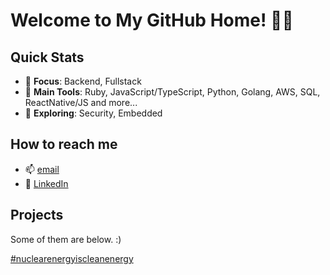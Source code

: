 # Welcome to My GitHub Home! 🏡✨

## Quick Stats
- 🎯 **Focus**: Backend, Fullstack
- 🔧 **Main Tools**: Ruby, JavaScript/TypeScript, Python, Golang, AWS, SQL, ReactNative/JS and more...
- 🌱 **Exploring**: Security, Embedded

## How to reach me
- 📫 [email](mailto:jozrwin@gmail.com)
- 📘 [LinkedIn](https://www.linkedin.com/in/josiewinter/)

## Projects

Some of them are below. :)

[#nuclearenergyiscleanenergy](https://www.generationatomic.org/why-nuclear/)
